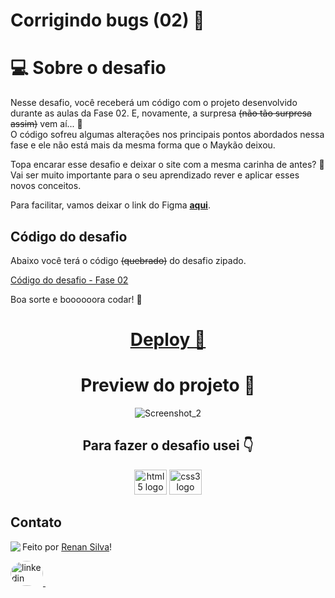 # Corrigindo bugs (02) **👀**

# 💻 Sobre o desafio

Nesse desafio, você receberá um código com o projeto desenvolvido durante as aulas da Fase 02.
E, novamente, a surpresa ~~(não tão surpresa assim)~~ vem aí... **👀**  
O código sofreu algumas alterações nos principais pontos abordados nessa fase e ele não está mais da mesma forma que o Maykão deixou.

Topa encarar esse desafio e deixar o site com a mesma carinha de antes? **💜**
Vai ser muito importante para o seu aprendizado rever e aplicar esses novos conceitos.

Para facilitar, vamos deixar o link do Figma [**aqui**](https://www.figma.com/file/rkDOHGPwwFtBNqEdHSuQPd/Projeto-02---Explorer?node-id=0%3A1).

## Código do desafio

Abaixo você terá o código ~~(quebrado)~~ do desafio zipado.

[Código do desafio - Fase 02](https://s3-us-west-2.amazonaws.com/secure.notion-static.com/cae98c59-12ce-499d-9b19-9b2f64250e62/Untitled.zip)

Boa sorte e boooooora codar! **🚀**

<div align="center">
  
<a href="https://stage02-aula02.vercel.app/" target="_blank" > <h1> Deploy **🚀** </h1></a>

# Preview do projeto 🤩

![Screenshot_2](https://user-images.githubusercontent.com/101990719/175836894-b5219976-d0cb-4203-b27c-0ed51d5eadbe.png)

</div>
<h2 align="center">Para fazer o desafio usei 👇</h2>

<div align="center">

  <img src="https://cdn.jsdelivr.net/gh/devicons/devicon/icons/html5/html5-original.svg" height="40" width="52" alt="html5 logo"  />
  <img src="https://cdn.jsdelivr.net/gh/devicons/devicon/icons/css3/css3-original.svg" height="40" width="52" alt="css3 logo"  />
 
</div>

## Contato

<img align="left" src="https://avatars.githubusercontent.com/renyzeraa?size=100">

Feito por [Renan Silva](https://github.com/renyzeraa)!

<a href="https://www.linkedin.com/in/renan-silva-307733224/" target="_blank">
    <img style="border-radius:50%;" src="https://raw.githubusercontent.com/maurodesouza/profile-readme-generator/master/src/assets/icons/social/linkedin/default.svg" width="52" height="40" alt="linkedin logo"  />
  </a>&nbsp;

<br clear="left"/>
